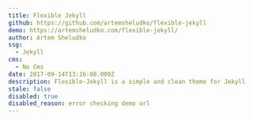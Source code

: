 ```yaml
---
title: Flexible Jekyll
github: https://github.com/artemsheludko/flexible-jekyll
demo: https://artemsheludko.com/flexible-jekyll/
author: Artem Sheludko
ssg:
  - Jekyll
cms:
  - No Cms
date: 2017-09-14T13:16:08.000Z
description: Flexible-Jekyll is a simple and clean theme for Jekyll
stale: false
disabled: true
disabled_reason: error checking demo url
---
```

